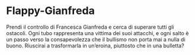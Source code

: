 # Flappy-Gianfreda
Prendi il controllo di Francesca Gianfreda e cerca di superare tutti gli ostacoli. Ogni tubo rappresenta una vittima dei suoi attacchi, e ogni salto è un passo verso la consapevolezza che il bullismo non porta mai a nulla di buono. Riuscirai a trasformarla in un’eroina, piuttosto che in una bulletta?

